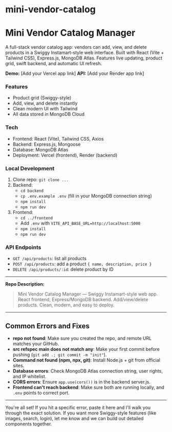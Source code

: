 # mini-vendor-catalog
# Mini Vendor Catalog Manager

A full-stack vendor catalog app: vendors can add, view, and delete products in a Swiggy Instamart-style web interface. Built with React (Vite + Tailwind CSS), Express.js, MongoDB Atlas. Features live updating, product grid, swift backend, and automatic UI refresh.

**Demo:** [Add your Vercel app link]
**API:** [Add your Render app link]

### Features
- Product grid (Swiggy-style)
- Add, view, and delete instantly
- Clean modern UI with Tailwind
- All data stored in MongoDB Cloud

### Tech
- Frontend: React (Vite), Tailwind CSS, Axios
- Backend: Express.js, Mongoose
- Database: MongoDB Atlas
- Deployment: Vercel (frontend), Render (backend)

### Local Development
1. Clone repo: `git clone ...`
2. Backend:
   - `cd backend`
   - `cp .env.example .env` (fill in your MongoDB connection string)
   - `npm install`
   - `npm run dev`
3. Frontend:
   - `cd ../frontend`
   - Add `.env` with `VITE_API_BASE_URL=http://localhost:5000`
   - `npm install`
   - `npm run dev`

### API Endpoints
- `GET /api/products`: list all products
- `POST /api/products`: add a product `{ name, description, price }`
- `DELETE /api/products/:id`: delete product by ID

---

**Repo Description:**
> Mini Vendor Catalog Manager — Swiggy Instamart-style web app. React frontend, Express/MongoDB backend. Add/view/delete products. Clean, modern, and easy to deploy.

---

## Common Errors and Fixes
- **repo not found**: Make sure you created the repo, and remote URL matches your GitHub.
- **src refspec main does not match any**: Make your first commit before pushing (`git add .; git commit -m "init"`).
- **Command not found (npm, npx, git)**: Install Node.js + git from official sites.
- **Database errors**: Check MongoDB Atlas connection string, user rights, and IP whitelist.
- **CORS errors**: Ensure `app.use(cors())` is in the backend server.js.
- **Frontend can't reach backend**: Make sure both are running locally, and `.env` points to correct port.

---

You're all set! If you hit a specific error, paste it here and I'll walk you through the exact solution. If you want more Swiggy-style features (like images, search, login), let me know and we can build out detailed components together.
